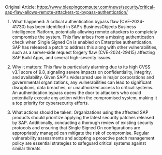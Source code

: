 Original Article: https://www.bleepingcomputer.com/news/security/critical-sap-flaw-allows-remote-attackers-to-bypass-authentication/

1. What happened:
A critical authentication bypass flaw (CVE-2024-41730) has been identified in SAP’s BusinessObjects Business Intelligence Platform, potentially allowing remote attackers to completely compromise the system. This flaw arises from a missing authentication check when Single Signed On is enabled on Enterprise authentication. SAP has released a patch to address this along with other vulnerabilities, such as a server-side request forgery flaw (CVE-2024-29415) affecting SAP Build Apps, and several high-severity issues.

2. Why it matters:
This flaw is particularly alarming due to its high CVSS v3.1 score of 9.8, signaling severe impacts on confidentiality, integrity, and availability. Given SAP's widespread use in major corporations and governmental organizations, any vulnerabilities can lead to significant disruptions, data breaches, or unauthorized access to critical systems. An authentication bypass opens the door to attackers who could potentially execute any action within the compromised system, making it a top priority for cybersecurity efforts.

3. What actions should be taken:
Organizations using the affected SAP products should prioritize applying the latest security patches released by SAP. Additionally, conducting a thorough review of existing security protocols and ensuring that Single Signed On configurations are appropriately managed can mitigate the risk of compromise. Regular vulnerability assessments and adopting a proactive patch management policy are essential strategies to safeguard critical systems against similar threats.